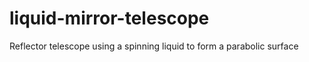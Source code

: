 # liquid-mirror-telescope
Reflector telescope using a spinning liquid to form a parabolic surface  
